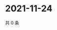 # 2021-11-24

共 0 条

<!-- BEGIN WEIBO -->
<!-- 最后更新时间 Wed Nov 24 2021 20:22:40 GMT+0800 (China Standard Time) -->

<!-- END WEIBO -->
